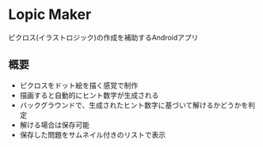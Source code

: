 # Lopic Maker
ピクロス(イラストロジック)の作成を補助するAndroidアプリ

## 概要
- ピクロスをドット絵を描く感覚で制作
- 描画すると自動的にヒント数字が生成される
- バックグラウンドで、生成されたヒント数字に基づいて解けるかどうかを判定
- 解ける場合は保存可能
- 保存した問題をサムネイル付きのリストで表示
